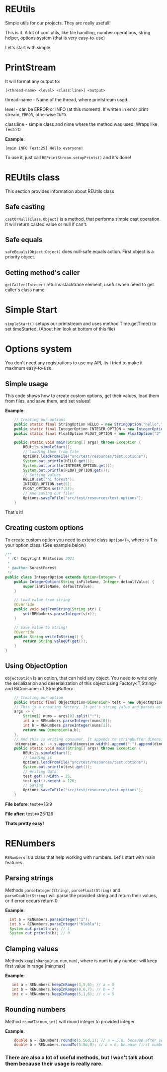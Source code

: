 # REUtils
Simple utils for our projects. They are really usefull!

This is it. A lot of cool utils, like file handling, number operations, string helper, options system (that is very easy-to-use)

Let's start with simple. 

# PrintStream

It will format any output to:
```text
[<thread-name> <level> <class:line>] <output>
```

thread-name - Name of the thread, where printstream used. 

level - can be ERROR or INFO (at this moment). If written in error print stream, `ERROR`, otherwise `INFO`.

class:line - simple class and nime where the method was used. Wraps like Test:20

**Example**:
```text
[main INFO Test:25] Hello everyone!
```

To use it, just call `REPrintStream.setupPrints()` and it's done!


# REUtils class
This section provides information about REUtils class


## Safe casting
`castOrNull(Class;Object)` is a method, that performs simple cast operation. It will return casted value or null if can't.

## Safe equals
`safeEquals(Object;Object)` does null-safe equals action. First object is a priority object.

## Getting method's caller
`getCaller(Integer)` returns stacktrace element, useful when need to get caller's class name

# Simple Start
`simpleStart()` setups our printstream and uses method Time.getTime() to set timeStarted. (About him look at bottom of this file)

# Options system

You don't need any registrations to use my API, its I tried to make it maximum easy-to-use.

## Simple usage

This code shows how to create custom options, get their values, load them from files, and save them, and set values!

**Example**:
```java
    // Creating our options
    public static final StringOption HELLO = new StringOption("hello","not loaded");
    public static final IntegerOption INTEGER_OPTION = new IntegerOption("1",5); // 5 is default value if this option is not loaded from anywhere
    public static final FloatOption FLOAT_OPTION = new FloatOption("2",7f);

    public static void main(String[] args) throws Exception {
        REUtils.simpleStart();
        // Loading them from file
        Options.loadFromFile("src/test/resources/test.options");
        System.out.println(HELLO.get());
        System.out.println(INTEGER_OPTION.get());
        System.out.println(FLOAT_OPTION.get());
        // Setting values
        HELLO.set("hi forest");
        INTEGER_OPTION.set(5);
        FLOAT_OPTION.set(7.5f);
        // And saving our file!
        Options.saveToFile("src/test/resources/test.options");
    }
```

That's it! 

## Creating custom options

To create custom option you need to extend class `Option<T>`, where is T is your option class. (See example below)

```java
/**
 * (C) Copyright REStudios 2021
 *
 * @author SorestForest
 */
public class IntegerOption extends Option<Integer> {
    public IntegerOption(String inFileName, Integer defaultValue) {
        super(inFileName, defaultValue);
    }

    // Load value from string
    @Override
    public void setFromString(String str) {
        set(RENumbers.parseInteger(str));
    }

    // Save value to string!
    @Override
    public String writeInString() {
        return String.valueOf(get());
    }
}
```
## Using ObjectOption

`ObjectOption` is an option, that can hold any object. You need to write only the serializarion and deserialization of this object using Factory<T,String> and BiConsumer<T,StringBuffer>

```java
    // Creating our option
    public static final ObjectOption<Dimension> test = new ObjectOption<>("test", new Dimension(), 
    // This is a creating factory. It get's string value and parses as Dimension (two integers)
    args -> {
        String[] nums = args[0].split(":");
        int a = RENumbers.parseInteger(nums[0]);
        int b = RENumbers.parseInteger(nums[1]);
        return new Dimension(a,b);
    }, 
    // And this is writing consumer. It appends to stringbuffer dimension data and separator (in this case it is ':')
    (dimension, s) -> s.append(dimension.width).append(":").append(dimension.height));
    public static void main(String[] args) throws Exception {
        REUtils.simpleStart();
        // Loading it
        Options.loadFromFile("src/test/resources/test.options");
        System.out.println(test.get());
        // Writing data
        test.get().width = 25;
        test.get().height = 126;
        // Saving
        Options.saveToFile("src/test/resources/test.options");
    }

```

**File before**:
test\<=\>16:9

**File after**:
test\<=\>25:126

**Thats pretty easy!**


# RENumbers

`RENumbers` is a class that help working with numbers. Let's start with main features

## Parsing strings

Methods `parseInteger(String)`, `parseFloat(String)` and `parseDouble(String)` will parse the provided string and return their values, or if error occurs return 0

**Example**:
```java
  int a = RENumbers.parseInteger("1");
  int b = RENumbers.parseInteger("blabla");
  System.out.println(a); // 1
  System.out.println(b); // 0
```

## Clamping values

Methods `keepInRange(num,num,num)`, where is num is any number will keep first value in range [min;max]

**Example**:
```java
   int a = RENumbers.keepInRange(3,5,6); // a = 5
   int b = RENumbers.keepInRange(8,6,7); // b = 7
   int c = RENumbers.keepInRange(5,1,6); // c = 5
```

## Rounding numbers

Method `roundTo(num,int)` will round integer to provided integer. 

**Example**:
```java
    double a = RENumbers.roundTo(5.56d,1); // a = 5.6, because after second five is six. It's bigger than five.
    double b = RENumbers.roundTo(5.5d,0); // b = 6, because first number after dot is 5 and it's equals five.
```

### There are also a lot of useful methods, but I won't talk about them because their usage is really rare.
